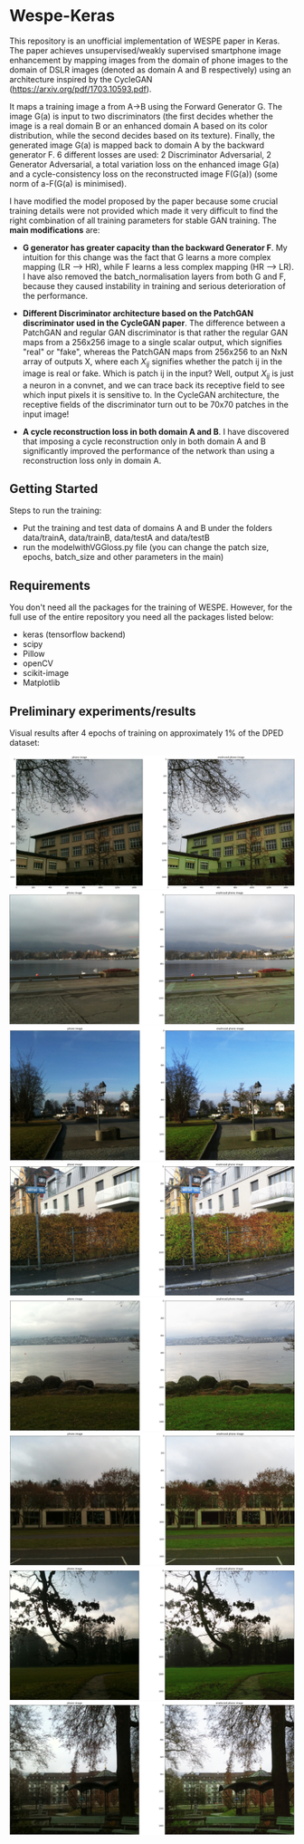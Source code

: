 # Wespe-Keras

This repository is an unofficial implementation of WESPE paper in Keras. The paper achieves unsupervised/weakly supervised smartphone image enhancement by mapping images from the domain of phone images to the domain of DSLR images (denoted as domain A and B respectively) using an architecture inspired by the CycleGAN (https://arxiv.org/pdf/1703.10593.pdf). 

It maps a training image a from A->B using the Forward Generator G. The image G(a) is input to two discriminators (the first decides whether the image is a real domain B or an enhanced domain A based on its color distribution, while the second decides based on its texture). Finally, the generated image G(a) is mapped back to domain A by the backward generator F. 6 different losses are used: 2 Discriminator Adversarial, 2 Generator Adversarial, a total variation loss on the enhanced image G(a) and a cycle-consistency loss on the reconstructed image F(G(a)) (some norm of a-F(G(a) is minimised). 

I have modified the model proposed by the paper because some crucial training details were not provided which made it very difficult to find the right combination of all training parameters for stable GAN training. The **main modifications** are:

* **G generator has greater capacity than the backward Generator F**. My intuition for this change was the fact that G learns a more complex mapping (LR --> HR), while F learns a less complex mapping (HR --> LR). I have also removed the batch_normalisation layers from both G and F, because they caused instability in training and serious deterioration of the performance.

* **Different Discriminator architecture based on the PatchGAN discriminator used in the CycleGAN paper**. The difference between a PatchGAN and regular GAN discriminator is that rather the regular GAN maps from a 256x256 image to a single scalar output, which signifies "real" or "fake", whereas the PatchGAN maps from 256x256 to an NxN array of outputs X, where each $X_{ij}$ signifies whether the patch ij in the image is real or fake. Which is patch ij in the input? Well, output $X_{ij}$ is just a neuron in a convnet, and we can trace back its receptive field to see which input pixels it is sensitive to. In the CycleGAN architecture, the receptive fields of the discriminator turn out to be 70x70 patches in the input image!

* **A cycle reconstruction loss in both domain A and B**. I have discovered that imposing a cycle reconstruction only in both domain A and B significantly improved the performance of the network than using a reconstruction loss only in domain A.



## Getting Started


Steps to run the training:

* Put the training and test data of domains A and B under the folders data/trainA, data/trainB, data/testA and data/testB
* run the modelwithVGGloss.py file (you can change the patch size, epochs, batch_size and other parameters in the main)

## Requirements
You don't need all the packages for the training of WESPE. However, for the full use of the entire repository you need all the packages listed below:

* keras (tensorflow backend)
* scipy
* Pillow
* openCV
* scikit-image
* Matplotlib


## Preliminary experiments/results

Visual results after 4 epochs of training on approximately 1% of the DPED dataset:

![Image 6](https://github.com/GBATZOLIS/Wespe-Keras/blob/master/visual%20results/Figure_6.png)
![Image 28](https://github.com/GBATZOLIS/Wespe-Keras/blob/master/visual%20results/Figure_28.png)
![Image 17](https://github.com/GBATZOLIS/Wespe-Keras/blob/master/visual%20results/Figure_17.png)
![Image 18](https://github.com/GBATZOLIS/Wespe-Keras/blob/master/visual%20results/Figure_18.png)
![Image 20](https://github.com/GBATZOLIS/Wespe-Keras/blob/master/visual%20results/Figure_20.png)
![Image 22](https://github.com/GBATZOLIS/Wespe-Keras/blob/master/visual%20results/Figure_22.png)
![Image 25](https://github.com/GBATZOLIS/Wespe-Keras/blob/master/visual%20results/Figure_25.png)
![Image 13](https://github.com/GBATZOLIS/Wespe-Keras/blob/master/visual%20results/Figure_13.png)
